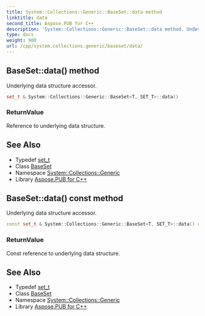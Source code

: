 ```yaml
---
title: System::Collections::Generic::BaseSet::data method
linktitle: data
second_title: Aspose.PUB for C++
description: 'System::Collections::Generic::BaseSet::data method. Underlying data structure accessor in C++.'
type: docs
weight: 900
url: /cpp/system.collections.generic/baseset/data/
---
```

## BaseSet::data() method


Underlying data structure accessor.

```cpp
set_t & System::Collections::Generic::BaseSet<T, SET_T>::data()
```


### ReturnValue

Reference to underlying data structure.

## See Also

* Typedef [set_t](../set_t/)
* Class [BaseSet](../)
* Namespace [System::Collections::Generic](../../)
* Library [Aspose.PUB for C++](../../../)
## BaseSet::data() const method


Underlying data structure accessor.

```cpp
const set_t & System::Collections::Generic::BaseSet<T, SET_T>::data() const
```


### ReturnValue

Const reference to underlying data structure.

## See Also

* Typedef [set_t](../set_t/)
* Class [BaseSet](../)
* Namespace [System::Collections::Generic](../../)
* Library [Aspose.PUB for C++](../../../)
